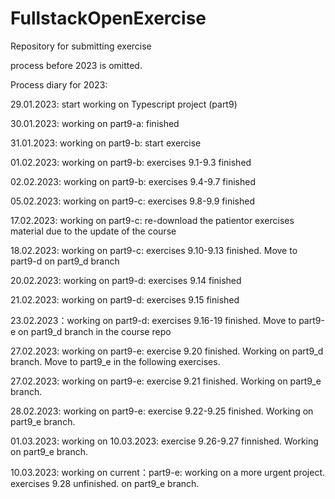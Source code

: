 # FullstackOpenExercise
Repository for submitting exercise

process before 2023 is omitted.

Process diary for 2023:

   29.01.2023: start working on Typescript project (part9)
   
   30.01.2023: working on part9-a: finished
   
   31.01.2023: working on part9-b: start exercise
   
   01.02.2023: working on part9-b: exercises 9.1-9.3 finished
    
   02.02.2023: working on part9-b: exercises 9.4-9.7 finished
   
   05.02.2023: working on part9-c: exercises 9.8-9.9 finished
   
   17.02.2023: working on part9-c: re-download the patientor exercises material due to the update of the course
   
   18.02.2023: working on part9-c: exercises 9.10-9.13 finished. Move to part9-d on part9_d branch
   
   20.02.2023: working on part9-d: exercises 9.14 finished
   
   21.02.2023: working on part9-d: exercises 9.15 finished
   
   23.02.2023：working on part9-d: exercises 9.16-19 finished. Move to part9-e on part9_d branch in the course repo
   
   27.02.2023: working on part9-e: exercise 9.20 finished. Working on part9_d branch. Move to part9_e in the following exercises.
   
   27.02.2023: working on part9-e: exercise 9.21 finished. Working on part9_e branch. 
   
   28.02.2023: working on part9-e: exercise 9.22-9.25 finished. Working on part9_e branch. 
   
   01.03.2023: working on 10.03.2023: exercise 9.26-9.27 finnished. Working on part9_e branch.
   
   10.03.2023: working on current：part9-e: working on a more urgent project. exercises 9.28 unfinished. on part9_e branch. 
   
